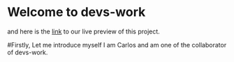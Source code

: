# Welcome to devs-work 
and here is the <a href="https://devs-work.herokuapp.com/">link</a> to our live preview of this project.

#Firstly, Let me introduce myself I am Carlos and am one of the collaborator of devs-work.
